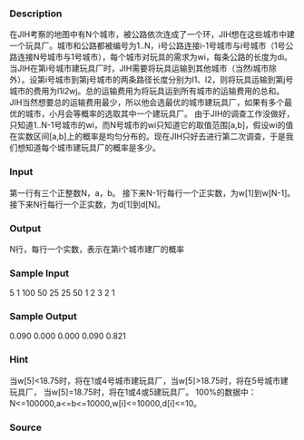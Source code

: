 
### Description
在JIH考察的地图中有N个城市，被公路依次连成了一个环，JIH想在这些城市中建一个玩具厂。城市和公路都被编号为1..N，i号公路连接i-1号城市与i号城市（1号公路连接N号城市与1号城市），每个城市对玩具的需求为wi，每条公路的长度为di。当JIH在第i号城市建玩具厂时，JIH需要将玩具运输到其他城市（当然i城市除外）。设第i号城市到第j号城市的两条路径长度分别为l1、l2，则将玩具运输到第j号城市的费用为l1*l2*wj。总的运输费用为将玩具运到所有城市的运输费用的总和。
JIH当然想要总的运输费用最少，所以他会选最优的城市建玩具厂，如果有多个最优的城市，小月会等概率的选取其中一个建玩具厂。
由于JIH的调查工作没做好，只知道1..N-1号城市的wi，而N号城市的wi只知道它的取值范围[a,b]，假设wi的值在实数区间[a,b]上的概率是均匀分布的。现在JIH只好去进行第二次调查，于是我们想知道每个城市建玩具厂的概率是多少。



### Input
第一行有三个正整数N，a，b。
接下来N-1行每行一个正实数，为w[1]到w[N-1]。
接下来N行每行一个正实数，为d[1]到d[N]。


### Output
N行，每行一个实数，表示在第i个城市建厂的概率


### Sample Input
5 1 100
50
25
25
50
1
2
3
2
1
### Sample Output
0.090
0.000
0.000
0.090
0.821
### Hint
当w[5]<18.75时，将在1或4号城市建玩具厂，当w[5]>18.75时，将在5号城市建玩具厂，
当w[5]=18.75时，将在1或4或5建玩具厂。
100%的数据中：N<=100000,a<=b<=10000,w[i]<=10000,d[i]<=10。


### Source
